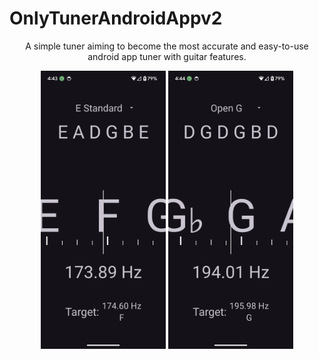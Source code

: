 # OnlyTunerAndroidAppv2
<p align="center">
A simple tuner aiming to become the most accurate and easy-to-use android app tuner with guitar features.
</p>
<p align="center">
  <img src="docs/imgs/screengrab4.png" width="200">
  <img src="docs/imgs/screengrab2.png" width="200">
</p>
